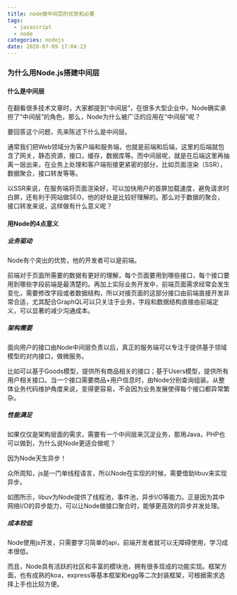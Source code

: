 ```yaml
---
title: node做中间层的优势和必要
tags:
  - javascript
  - node
categories: nodejs
date: 2020-07-09 17:04:23
---
```



### 为什么用Node.js搭建中间层

#### 什么是中间层

在翻看很多技术文章时，大家都提到“中间层”，在很多大型企业中，Node确实承担了“中间层”的角色，那么，Node为什么被广泛的应用在“中间层”呢？

要回答这个问题，先来陈述下什么是中间层。

通常我们把Web领域分为客户端和服务端，也就是前端和后端，这里的后端就包含了网关，静态资源，接口，缓存，数据库等。而中间层呢，就是在后端这里再抽离一层出来，在业务上处理和客户端衔接更紧密的部分，比如页面渲染（SSR），数据聚合，接口转发等等。

以SSR来说，在服务端将页面渲染好，可以加快用户的首屏加载速度，避免请求时白屏，还有利于网站做SEO，他的好处是比较好理解的。那么对于数据的聚合，接口转发来说，这样做有什么意义呢？

#### 用Node的4点意义

##### 业务驱动

Node有个突出的优势，他的开发者可以是前端。

前端对于页面所需要的数据有更好的理解，每个页面要用到哪些接口，每个接口要用到哪些字段前端是最清楚的。再加上实际业务开发中，前端页面需求经常会发生变化，需要修改字段或者数据结构，所以对接页面的这部分接口由前端直接开发非常合适，尤其配合GraphQL可以只关注于业务，字段和数据结构直接由前端定义，可以显著的减少沟通成本。

##### 架构需要

面向用户的接口由Node中间层负责以后，真正的服务端可以专注于提供基于领域模型的对内接口，做微服务。

比如可以基于Goods模型，提供所有商品相关的接口；基于Users模型，提供所有用户相关接口。当一个接口需要商品+用户信息时，由Node分别查询组装。从整体业务代码维护角度来说，变得更容易，不会因为业务发展使得每个接口都异常繁杂。

##### 性能满足

如果仅仅是架构层面的需求，需要有一个中间层来沉淀业务，那用Java，PHP也可以做到，为什么说Node更适合做呢？

因为Node天生异步！

众所周知，js是一门单线程语言，所以Node在实现的时候，需要借助libuv来实现异步。

如图所示，libuv为Node提供了线程池，事件池，异步I/O等能力。正是因为其中网络I/O的异步能力，可以让Node做接口聚合时，能够更高效的异步并发处理。

##### 成本较低

Node使用js开发，只需要学习简单的api，前端开发者就可以无障碍使用，学习成本很低。

而且，Node具有活跃的社区和丰富的模块池，拥有很多现成的功能实现。框架方面，也有成熟的koa，express等基本框架和egg等二次封装框架，可根据需求选择上手也比较方便。
